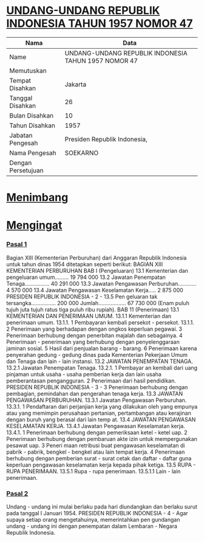 # [UNDANG-UNDANG REPUBLIK INDONESIA TAHUN 1957 NOMOR 47](http://example.org/legal/document/uu/1957/47)

| Nama | Data |
| ------ | ----- |
|Name|UNDANG-UNDANG REPUBLIK INDONESIA TAHUN 1957 NOMOR 47|
|Memutuskan||
|Tempat Disahkan|Jakarta|
|Tanggal Disahkan|26|
|Bulan Disahkan|10|
|Tahun Disahkan|1957|
|Jabatan Pengesah|Presiden Republik Indonesia,|
|Nama Pengesah|SOEKARNO|
|Dengan Persetujuan||
# [Menimbang](http://example.org/legal/document/uu/1957/47/menimbang)

# [Mengingat](http://example.org/legal/document/uu/1957/47/mengingat)


### [Pasal 1](http://example.org/legal/document/uu/1957/47/pasal/0001)
Bagian XIII (Kementerian Perburuhan) dari Anggaran Republik Indonesia untuk tahun dinas 1954 ditetapkan seperti berikut: BAGIAN XIII KEMENTERIAN PERBURUHAN BAB I (Pengeluaran) 13.1 Kementerian dan pengeluaran umum......... 19 794 000 13.2 Jawatan Penempatan Tenaga................ 40 291 000 13.3 Jawatan Pengawasan Perburuhan............ 4 570 000 13.4 Jawatan Pengawasan Keselamatan Kerja..... 2 875 000 PRESIDEN REPUBLIK INDONESIA - 2 - 13.5 Pen geluaran tak tersangka................ 200 000 Jumlah.................. 67 730 000 (Enam puluh tujuh juta tujuh ratus tiga puluh ribu rupiah). BAB 11 (Penerimaan) 13.1 KEMENTERIAN DAN PENERIMAAN UMUM. 13.1.1 Kementerian dan penerimaan umum. 13.1.1. 1 Pembayaran kembali persekot - persekot. 13.1.1. 2 Penerimaan yang berhadapan dengan ongkos keperluan pegawai. 3 Penerimaan berhubung dengan penerbitan majalah dan sebagainya. 4 Penerimaan - penerimaan yang berhubung dengan penyelenggaraan jaminan sosial. 5 Hasil dari penjualan barang - barang. 6 Penerimaan karena penyerahan gedung - gedung dinas pada Kementerian Pekerjaan Umum dan Tenaga dan lain - lain instansi. 13.2 JAWATAN PENEMPATAN TENAGA. 13.2.1 Jawatan Penempatan Tenaga. 13.2.1. 1 Pembayar an kembali dari uang pinjaman untuk usaha - usaha pemberian kerja dan lain usaha pemberantasan pengangguran. 2 Penerimaan dari hasil pendidikan. PRESIDEN REPUBLIK INDONESIA - 3 - 3 Penerimaan berhubung dengan pembagian, pemindahan dan pengerahan tenaga kerja. 13.3 JAWATAN PENGAWASAN PERBURUHAN. 13.3.1 Jawatan Pengawasan Perburuhan. 13.3.1. 1 Pendaftaran dari perjanjian kerja yang dilakukan oleh yang empunya atau yang memimpin perusahaan pertanian, pertambangan atau kerajinan dengan buruh yang berasal dari lain temp at. 13.4 JAWATAN PENGAWASAN KESELAMATAN KERJA. 13.4.1 Jawatan Pengawasan Keselamatan kerja. 13.4.1. 1 Penerimaan berhubung dengan pemeriksaan ketel - ketel uap. 2 Penerimaan berhubung dengan pembaruan akte izin untuk mempergunakan pesawat uap. 3 Peneri maan retribusi buat pengawasan keselamatan di pabrik - pabrik, bengkel - bengkel atau lain tempat kerja. 4 Penerimaan berhubung dengan pemberian surat - surat cetak dan daftar - daftar guna keperluan pengawasan keselamatan kerja kepada pihak ketiga. 13.5 RUPA - RUPA PENERIMAAN. 13.5.1 Rupa - rupa penerimaan. 13.5.1.1 Lain - lain penerimaan.


### [Pasal 2](http://example.org/legal/document/uu/1957/47/pasal/0002)
Undang - undang ini mulai berlaku pada hari diundangkan dan berlaku surut pada tanggal I Januari 1954. PRESIDEN REPUBLIK INDONESIA - 4 - Agar supaya setiap orang mengetahuinya, memerintahkan pen gundangan undang - undang ini dengan penempatan dalam Lembaran - Negara Republik Indonesia.
